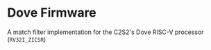 # Dove Firmware

A match filter implementation for the C2S2's Dove RISC-V processor (`RV32I_ZICSR`)
